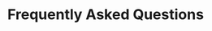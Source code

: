 ---
tags: 'pages'
title: 'Frequently Asked Questions'
tabtitle: 'FAQ | FGSA'
navtitle: 'FAQ'
order: 5
layout: 'layouts/page.njk'
---
